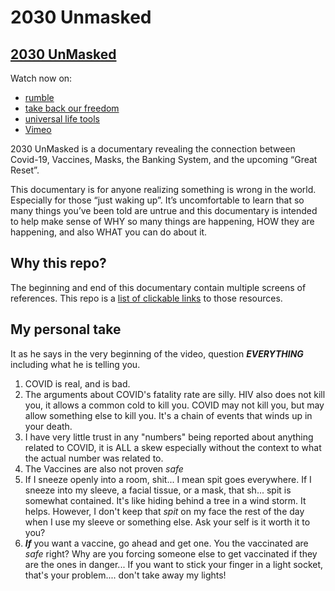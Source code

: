 # 2030 Unmasked #

## [2030 UnMasked](https://2030unmasked.com/) ##

Watch now on:
* [rumble](https://rumble.com/vlmsmn-2030-unmasked-for-those-preparing-for-whats-coming-after-covid-19.html)
* [take back our freedom](https://www.takebackourfreedom.com/blog/2030-unmasked/)
* [universal life tools](https://www.universallifetools.com/2021/09/2030-unmasked-being-a-light-within-the-darkness/)
* [Vimeo](https://vimeo.com/612487441)

2030 UnMasked is a documentary revealing the connection between Covid-19, Vaccines, Masks, the Banking System, and the upcoming “Great Reset”.

This documentary is for anyone realizing something is wrong in the world.  Especially for those “just waking up”.   It’s uncomfortable to learn that so many things you’ve been told are untrue and this documentary is intended to help make sense of WHY so many things are happening, HOW they are happening, and also WHAT you can do about it.

## Why this repo? ##

The beginning and end of this documentary contain multiple screens of references.  This repo is a [list of clickable links](./links.md) to those resources.

## My personal take ##

It as he says in the very beginning of the video, question ***EVERYTHING*** including what he is telling you.

1. COVID is real, and is bad.
2. The arguments about COVID's fatality rate are silly. HIV also does not kill you, it allows a common cold to kill you. COVID may not kill you, but may allow something else to kill you.  It's a chain of events that winds up in your death.
3. I have very little trust in any "numbers" being reported about anything related to COVID, it is ALL a skew especially without the context to what the actual number was related to.
4. The Vaccines are also not proven *safe*
5. If I sneeze openly into a room, shit... I mean spit goes everywhere.  If I sneeze into my sleeve, a facial tissue, or a mask, that sh... spit is somewhat contained.  It's like hiding behind a tree in a wind storm.  It helps.  However, I don't keep that *spit* on my face the rest of the day when I use my sleeve or something else.  Ask your self is it worth it to you?
6. ***If*** you want a vaccine, go ahead and get one.  You the vaccinated are *safe* right?  Why are you forcing someone else to get vaccinated if they are the ones in danger... If you want to stick your finger in a light socket, that's your problem.... don't take away my lights!